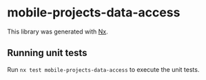 # mobile-projects-data-access

This library was generated with [Nx](https://nx.dev).

## Running unit tests

Run `nx test mobile-projects-data-access` to execute the unit tests.
